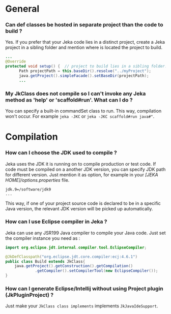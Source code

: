 # General

### Can def classes be hosted in separate project than the code to build ?
Yes. If you prefer that your Jeka code lies in a distinct project, create a Jeka project in a sibling 
folder and mention where is located the project to build.

```java
...
@Override
protected void setup() {  // project to build lies in a sibling folder. 
      Path projectPath = this.baseDir().resolve("../myProject");   
      java.getProject().simpleFacade().setBaseDir(projectPath);
      ...
```

### My JkClass does not compile so I can't invoke any Jeka method as 'help' or 'scaffold#run'. What can I do ?

You can specify a built-in commandSet class to run. This way, compilation won't occur.
For example `jeka -JKC` or `jeka -JKC scaffold#run java#"`.

# Compilation

### How can I choose the JDK used to compile ?

Jeka uses the JDK it is running on to compile production or test code. 
If code must be compiled on a another JDK version, you can specify JDK path for different version.
Just mention it as option, for example in your _[JEKA HOME]/options.properties_ file.

```
jdk.9=/software/jdk9
...
```

This way, if one of your project source code is declared to be in a specific Java version, the relevant JDK version will be picked up automatically.

### How can I use Eclipse compiler in Jeka ?

Jeka can use any JSR199 Java compiler to compile your Java code. Just set the compiler instance you need as :

```java
import org.eclipse.jdt.internal.compiler.tool.EclipseCompiler;

@JkDefClasspath("org.eclipse.jdt.core.compiler:ecj:4.6.1")
public class Build extends JkClass{
    java.getProject().getConstruction().getCompilation()
             .getCompiler().setCompilerTool(new EclipseCompiler());
}
```

### How can I generate Eclipse/Intellij without using Project plugin (JkPluginProject) ?

Just make your `JkClass class implements` implements `JkJavaIdeSupport`.








